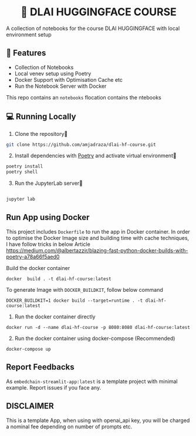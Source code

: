 <h1 align="center">
📖 DLAI HUGGINGFACE COURSE
</h1>

A collection of notebooks for the course DLAI HUGGINGFACE with local environment setup

<!-- [![A Video Guide](ui.PNG?raw=true)](https://youtu.be/yJAWB13FhYQ) -->

<!-- [https://youtu.be/yJAWB13FhYQ](https://youtu.be/yJAWB13FhYQ) -->


## 🔧 Features

- Collection of Notebooks
- Local venev setup using Poetry
- Docker Support with Optimisation Cache etc
- Run the Notebook Server with Docker

This repo contains an `notebooks` flocation contains the ntebooks


## 💻 Running Locally

1. Clone the repository📂

```bash
git clone https://github.com/amjadraza/dlai-hf-course.git
```

2. Install dependencies with [Poetry](https://python-poetry.org/) and activate virtual environment🔨

```bash
poetry install
poetry shell
```

3. Run the JupyterLab server🚀

```bash

jupyter lab

```

Run App using Docker
--------------------
This project includes `Dockerfile` to run the app in Docker container. In order to optimise the Docker Image
size and building time with cache techniques, I have follow tricks in below Article 
https://medium.com/@albertazzir/blazing-fast-python-docker-builds-with-poetry-a78a66f5aed0

Build the docker container

``docker  build . -t dlai-hf-course:latest ``

To generate Image with `DOCKER_BUILDKIT`, follow below command

```DOCKER_BUILDKIT=1 docker build --target=runtime . -t dlai-hf-course:latest```

1. Run the docker container directly 

``docker run -d --name dlai-hf-course -p 8080:8080 dlai-hf-course:latest ``

2. Run the docker container using docker-compose (Recommended)

``docker-compose up``



## Report Feedbacks

As `embedchain-streamlit-app:latest` is a template project with minimal example. Report issues if you face any. 

## DISCLAIMER

This is a template App, when using with openai_api key, you will be charged a nominal fee depending
on number of prompts etc.